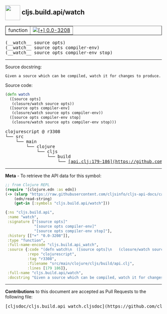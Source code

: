 ## <img width="48px" valign="middle" src="http://i.imgur.com/Hi20huC.png"> cljs.build.api/watch

 <table border="1">
<tr>

<td>function</td>
<td><a href="https://github.com/cljsinfo/cljs-api-docs/tree/0.0-3208"><img valign="middle" alt="[+] 0.0-3208" src="https://img.shields.io/badge/+-0.0--3208-lightgrey.svg"></a> </td>
</tr>
</table>

 <samp>
(__watch__ source opts)<br>
</samp>
 <samp>
(__watch__ source opts compiler-env)<br>
</samp>
 <samp>
(__watch__ source opts compiler-env stop)<br>
</samp>

---




Source docstring:

```
Given a source which can be compiled, watch it for changes to produce.
```

Source code:

```clj
(defn watch
  ([source opts]
   (closure/watch source opts))
  ([source opts compiler-env]
   (closure/watch source opts compiler-env))
  ([source opts compiler-env stop]
   (closure/watch source opts compiler-env stop)))
```

 <pre>
clojurescript @ r3308
└── src
    └── main
        └── clojure
            └── cljs
                └── build
                    └── <ins>[api.clj:179-186](https://github.com/clojure/clojurescript/blob/r3308/src/main/clojure/cljs/build/api.clj#L179-L186)</ins>
</pre>


---

__Meta__ - To retrieve the API data for this symbol:

```clj
;; from Clojure REPL
(require '[clojure.edn :as edn])
(-> (slurp "https://raw.githubusercontent.com/cljsinfo/cljs-api-docs/catalog/cljs-api.edn")
    (edn/read-string)
    (get-in [:symbols "cljs.build.api/watch"]))
```

```clj
{:ns "cljs.build.api",
 :name "watch",
 :signature ["[source opts]"
             "[source opts compiler-env]"
             "[source opts compiler-env stop]"],
 :history [["+" "0.0-3208"]],
 :type "function",
 :full-name-encode "cljs.build.api_watch",
 :source {:code "(defn watch\n  ([source opts]\n   (closure/watch source opts))\n  ([source opts compiler-env]\n   (closure/watch source opts compiler-env))\n  ([source opts compiler-env stop]\n   (closure/watch source opts compiler-env stop)))",
          :repo "clojurescript",
          :tag "r3308",
          :filename "src/main/clojure/cljs/build/api.clj",
          :lines [179 186]},
 :full-name "cljs.build.api/watch",
 :docstring "Given a source which can be compiled, watch it for changes to produce."}

```

---

__Contributions__ to this document are accepted as Pull Requests to the following file:

 <pre>
[cljsdoc/cljs.build.api_watch.cljsdoc](https://github.com/cljsinfo/cljs-api-docs/blob/master/cljsdoc/cljs.build.api_watch.cljsdoc)
</pre>


